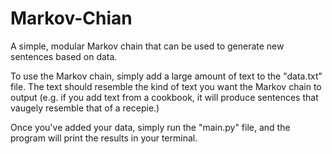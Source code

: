 # Markov-Chian
A simple, modular Markov chain that can be used to generate new sentences based on data.

To use the Markov chain, simply add a large amount of text to the "data.txt" file. The text should resemble the kind of text you want the Markov chain to output (e.g. if you add text from a cookbook, it will produce sentences that vaugely resemble that of a recepie.)

Once you've added your data, simply run the "main.py" file, and the program will print the results in your terminal.
